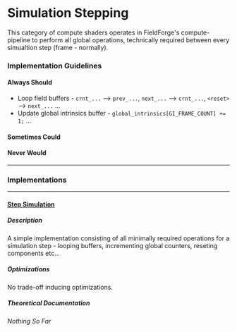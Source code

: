 # Simulation Stepping

This category of compute shaders operates in FieldForge's compute-pipeline to perform all global operations, technically required between every simualtion step (frame - normally).

### Implementation Guidelines

#### Always Should

- Loop field buffers - `crnt_...` --> `prev_...`, `next_...` --> `crnt_...`, `<reset>` --> `next_...` ...
- Update global intrinsics buffer - `global_intrinsics[GI_FRAME_COUNT] += 1;` ...

#### Sometimes Could

#### Never Would

---

### Implementations

---

#### [Step Simulation](../../shaders/compute/simulation_stepping/step_simulation.compute)

##### Description

A simple implementation consisting of all minimally required operations for a simulation step - looping buffers, incrementing global counters, reseting components etc...

##### Optimizations

No trade-off inducing optimizations.

##### Theoretical Documentation

*Nothing So Far*
